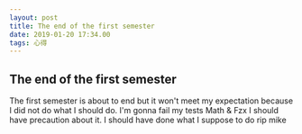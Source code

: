 ```yaml
---
layout: post
title: The end of the first semester
date: 2019-01-20 17:34.00
tags: 心得
---
```


## The end of the first semester
The first semester is about to end but it won't meet my expectation  because I did not do what I should do.
I'm gonna fail my tests 
Math & Fzx
I should have precaution about it.
I should have done what I suppose to do
rip mike